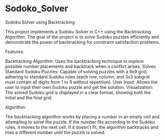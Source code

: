 # Sodoko_Solver

Sudoku Solver using Backtracking

This project implements a Sudoku Solver in C++ using the Backtracking Algorithm. 
The goal of the project is to solve Sudoku puzzles efficiently and demonstrate the power of backtracking for constraint satisfaction problems.

Features:

Backtracking Algorithm: Uses the backtracking technique to explore possible number placements and backtrack when a conflict arises.
Solves Standard Sudoku Puzzles: Capable of solving puzzles with a 9x9 grid, adhering to standard Sudoku rules (each row, column, and 3x3 subgrid must contain all digits from 1 to 9 without repetition).
User Input: Allows the user to input their own Sudoku puzzle and get the solution.
Visualization: The solved Sudoku grid is displayed in a clear format, showing both the initial and the final grid.

Algorithm:

The backtracking algorithm works by placing a number in an empty cell and attempting to solve the puzzle. If the number fits according to the Sudoku rules, it moves to the next cell. If it doesn't fit, the algorithm backtracks and tries a different number until the puzzle is solved.
